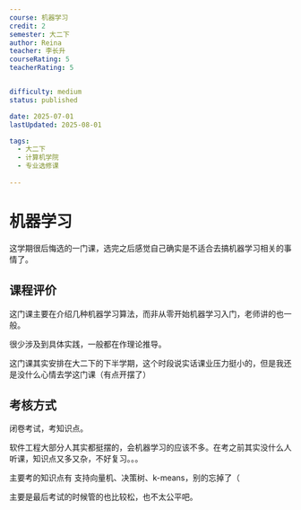 ```yaml
---
course: 机器学习
credit: 2
semester: 大二下
author: Reina
teacher: 李长升
courseRating: 5
teacherRating: 5


difficulty: medium
status: published

date: 2025-07-01
lastUpdated: 2025-08-01

tags: 
  - 大二下
  - 计算机学院
  - 专业选修课
  
---
```


# 机器学习

这学期很后悔选的一门课，选完之后感觉自己确实是不适合去搞机器学习相关的事情了。

## 课程评价

这门课主要在介绍几种机器学习算法，而非从零开始机器学习入门，老师讲的也一般。

很少涉及到具体实践，一般都在作理论推导。

这门课其实安排在大二下的下半学期，这个时段说实话课业压力挺小的，但是我还是没什么心情去学这门课（有点开摆了）

## 考核方式

闭卷考试，考知识点。


软件工程大部分人其实都挺摆的，会机器学习的应该不多。在考之前其实没什么人听课，知识点又多又杂，不好复习。。。

主要考的知识点有 支持向量机、决策树、k-means，别的忘掉了（

主要是最后考试的时候管的也比较松，也不太公平吧。
